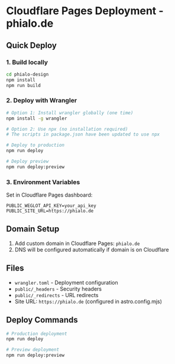 # Cloudflare Pages Deployment - phialo.de

## Quick Deploy

### 1. Build locally
```bash
cd phialo-design
npm install
npm run build
```

### 2. Deploy with Wrangler
```bash
# Option 1: Install wrangler globally (one time)
npm install -g wrangler

# Option 2: Use npx (no installation required)
# The scripts in package.json have been updated to use npx

# Deploy to production
npm run deploy

# Deploy preview
npm run deploy:preview
```

### 3. Environment Variables

Set in Cloudflare Pages dashboard:
```
PUBLIC_WEGLOT_API_KEY=your_api_key
PUBLIC_SITE_URL=https://phialo.de
```

## Domain Setup

1. Add custom domain in Cloudflare Pages: `phialo.de`
2. DNS will be configured automatically if domain is on Cloudflare

## Files

- `wrangler.toml` - Deployment configuration
- `public/_headers` - Security headers
- `public/_redirects` - URL redirects
- Site URL: `https://phialo.de` (configured in astro.config.mjs)

## Deploy Commands

```bash
# Production deployment
npm run deploy

# Preview deployment
npm run deploy:preview
```